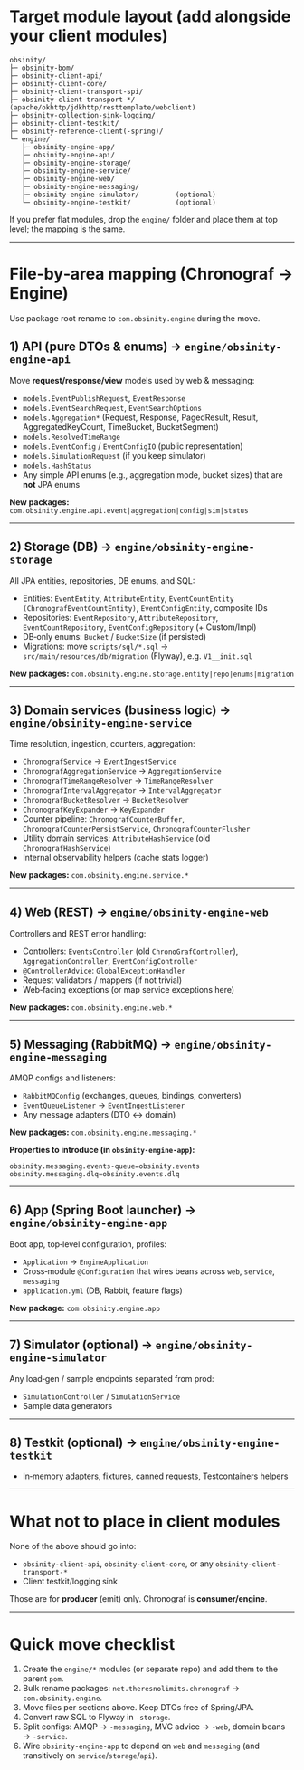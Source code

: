 # Target module layout (add alongside your client modules)

```
obsinity/
├─ obsinity-bom/
├─ obsinity-client-api/
├─ obsinity-client-core/
├─ obsinity-client-transport-spi/
├─ obsinity-client-transport-*/           (apache/okhttp/jdkhttp/resttemplate/webclient)
├─ obsinity-collection-sink-logging/
├─ obsinity-client-testkit/
├─ obsinity-reference-client(-spring)/
└─ engine/
   ├─ obsinity-engine-app/
   ├─ obsinity-engine-api/
   ├─ obsinity-engine-storage/
   ├─ obsinity-engine-service/
   ├─ obsinity-engine-web/
   ├─ obsinity-engine-messaging/
   ├─ obsinity-engine-simulator/         (optional)
   └─ obsinity-engine-testkit/           (optional)
```

If you prefer flat modules, drop the `engine/` folder and place them at top level; the mapping is the same.

---

# File‑by‑area mapping (Chronograf → Engine)

Use package root rename to `com.obsinity.engine` during the move.

## 1) API (pure DTOs & enums) → `engine/obsinity-engine-api`

Move **request/response/view** models used by web & messaging:

* `models.EventPublishRequest`, `EventResponse`
* `models.EventSearchRequest`, `EventSearchOptions`
* `models.Aggregation*` (Request, Response, PagedResult, Result, AggregatedKeyCount, TimeBucket, BucketSegment)
* `models.ResolvedTimeRange`
* `models.EventConfig` / `EventConfigIO` (public representation)
* `models.SimulationRequest` (if you keep simulator)
* `models.HashStatus`
* Any simple API enums (e.g., aggregation mode, bucket sizes) that are **not** JPA enums

**New packages:** `com.obsinity.engine.api.event|aggregation|config|sim|status`

---

## 2) Storage (DB) → `engine/obsinity-engine-storage`

All JPA entities, repositories, DB enums, and SQL:

* Entities: `EventEntity`, `AttributeEntity`, `EventCountEntity (ChronografEventCountEntity)`, `EventConfigEntity`, composite IDs
* Repositories: `EventRepository`, `AttributeRepository`, `EventCountRepository`, `EventConfigRepository` (+ Custom/Impl)
* DB‑only enums: `Bucket` / `BucketSize` (if persisted)
* Migrations: move `scripts/sql/*.sql` → `src/main/resources/db/migration` (Flyway), e.g. `V1__init.sql`

**New packages:** `com.obsinity.engine.storage.entity|repo|enums|migration`

---

## 3) Domain services (business logic) → `engine/obsinity-engine-service`

Time resolution, ingestion, counters, aggregation:

* `ChronografService` → `EventIngestService`
* `ChronografAggregationService` → `AggregationService`
* `ChronografTimeRangeResolver` → `TimeRangeResolver`
* `ChronografIntervalAggregator` → `IntervalAggregator`
* `ChronografBucketResolver` → `BucketResolver`
* `ChronografKeyExpander` → `KeyExpander`
* Counter pipeline: `ChronografCounterBuffer`, `ChronografCounterPersistService`, `ChronografCounterFlusher`
* Utility domain services: `AttributeHashService` (old `ChronografHashService`)
* Internal observability helpers (cache stats logger)

**New packages:** `com.obsinity.engine.service.*`

---

## 4) Web (REST) → `engine/obsinity-engine-web`

Controllers and REST error handling:

* Controllers: `EventsController` (old `ChronoGrafController`), `AggregationController`, `EventConfigController`
* `@ControllerAdvice`: `GlobalExceptionHandler`
* Request validators / mappers (if not trivial)
* Web‑facing exceptions (or map service exceptions here)

**New packages:** `com.obsinity.engine.web.*`

---

## 5) Messaging (RabbitMQ) → `engine/obsinity-engine-messaging`

AMQP configs and listeners:

* `RabbitMQConfig` (exchanges, queues, bindings, converters)
* `EventQueueListener` → `EventIngestListener`
* Any message adapters (DTO ↔ domain)

**New packages:** `com.obsinity.engine.messaging.*`

**Properties to introduce (in `obsinity-engine-app`):**

```
obsinity.messaging.events-queue=obsinity.events
obsinity.messaging.dlq=obsinity.events.dlq
```

---

## 6) App (Spring Boot launcher) → `engine/obsinity-engine-app`

Boot app, top‑level configuration, profiles:

* `Application` → `EngineApplication`
* Cross‑module `@Configuration` that wires beans across `web`, `service`, `messaging`
* `application.yml` (DB, Rabbit, feature flags)

**New package:** `com.obsinity.engine.app`

---

## 7) Simulator (optional) → `engine/obsinity-engine-simulator`

Any load‑gen / sample endpoints separated from prod:

* `SimulationController` / `SimulationService`
* Sample data generators

---

## 8) Testkit (optional) → `engine/obsinity-engine-testkit`

* In‑memory adapters, fixtures, canned requests, Testcontainers helpers

---

# What **not** to place in client modules

None of the above should go into:

* `obsinity-client-api`, `obsinity-client-core`, or any `obsinity-client-transport-*`
* Client testkit/logging sink

Those are for **producer** (emit) only. Chronograf is **consumer/engine**.

---

# Quick move checklist

1. Create the `engine/*` modules (or separate repo) and add them to the parent `pom`.
2. Bulk rename packages: `net.theresnolimits.chronograf` → `com.obsinity.engine`.
3. Move files per sections above. Keep DTOs free of Spring/JPA.
4. Convert raw SQL to Flyway in `-storage`.
5. Split configs: AMQP → `-messaging`, MVC advice → `-web`, domain beans → `-service`.
6. Wire `obsinity-engine-app` to depend on `web` and `messaging` (and transitively on `service`/`storage`/`api`).
